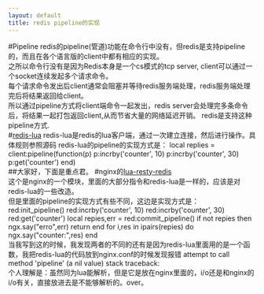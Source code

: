 ```yaml
---
layout: default
title: redis pipeline的实现
---
```

#Pipeline
redis的pipeline(管道)功能在命令行中没有，但redis是支持pipeline的，而且在各个语言版的client中都有相应的实现。    
之所以命令行没有是因为Redis本身是一个cs模式的tcp server, client可以通过一个socket连续发起多个请求命令。     
每个请求命令发出后client通常会阻塞并等待redis服务端处理，redis服务端处理完后将结果返回给client。    
所以通过pipeline方式将client端命令一起发出，redis server会处理完多条命令后，将结果一起打包返回client,从而节省大量的网络延迟开销。 redis是支持这种pipeline方式.      
#[redis-lua](https://github.com/nrk/redis-lua)
redis-lua是redis的lua客户端，通过一次建立连接，然后进行操作。具体规则参照源码 redis-lua的pipeline的实现方式是： 
        local replies = client:pipeline(function(p)
        p:incrby('counter', 10)
        p:incrby('counter', 30)
        p:get('counter')
        end)    
##大家好，下面是重点君。
#nginx的[lua-resty-redis](https://github.com/agentzh/lua-resty-redis)            
这个是nginx的一个模块，里面的大部分指令和redis-lua是一样的，应该是对redis-lua的一些改造。          
但是里面的pipeline的实现方式有些不同，这边是实现方式是：    
        red:init_pipeline()
        red:incrby('counter', 10)
        red:incrby('counter', 30)
        red:get('counter')
        local repies,err = red:commit_pipeline()
        if not repies then
                ngx.say("erro",err)
                return
        end
        for i,res in ipairs(repies) do
        ngx.say("counter:",res)
        end   
当我写到这的时候，我发现两者的不同的还有是因为redis-lua里面用的是一个函数，我把redis-lua的代码放到nginx.conf的时候发现报错
         attempt to call method 'pipeline' (a nil value)
            stack traceback:    
个人理解是：虽然同为lua能解析，但是它是放在nginx里面的，i/o还是和nginx的i/o有关，直接放进去是不能够解析的。over。


